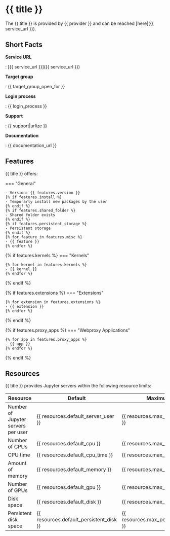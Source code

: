 # {{ title }}
The {{ title }} is provided by {{ provider }} and can be reached [here]({{ service_url }}).

## Short Facts
__Service URL__

: [{{ service_url }}]({{ service_url }})

__Target group__

: {{ target_group_open_for }}

__Login process__

: {{ login_process }}

__Support__

: {{ support|urlize }}

__Documentation__

: {{ documentation_url }}


## Features
{{ title }} offers:

=== "General"

    - Version: {{ features.version }}
    {% if features.install %}
    - Temporarly install new packages by the user
    {% endif %}
    {% if features.shared_folder %}
    - Shared folder exists
    {% endif %}
    {% if features.persistent_storage %}
    - Persistent storage
    {% endif %}
    {% for feature in features.misc %}
    - {{ feature }}
    {% endfor %}

{% if features.kernels %}
=== "Kernels"

    {% for kernel in features.kernels %}
    - {{ kernel }}
    {% endfor %}
{% endif %}

{% if features.extensions %}
=== "Extensions"

    {% for extension in features.extensions %}
    - {{ extension }}
    {% endfor %}
{% endif %}

{% if features.proxy_apps %}
=== "Webproxy Applications"

    {% for app in features.proxy_apps %}
    - {{ app }}
    {% endfor %}
{% endif %}

## Resources
{{ title }} provides Jupyter servers within the following resource limits:

| Resource | Default | Maximum |
| -------- | ------- | ------- |
| Number of Jupyter servers per user | {{ resources.default_server_user }} | {{ resources.max_server_user }} |
| Number of CPUs | {{ resources.default_cpu }} | {{ resources.max_cpu }} |
| CPU time | {{ resources.default_cpu_time }} | {{ resources.max_cpu_time }} |
| Amount of memory | {{ resources.default_memory }} | {{ resources.max_memory }} |
| Number of GPUs | {{ resources.default_gpu }} | {{ resources.max_gpu }} |
| Disk space | {{ resources.default_disk }} | {{ resources.max_disk }} |
| Persistent disk space | {{ resources.default_persistent_disk }} | {{ resources.max_persistent_disk }} |
